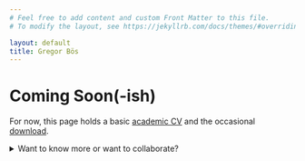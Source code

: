 ```yaml
---
# Feel free to add content and custom Front Matter to this file.
# To modify the layout, see https://jekyllrb.com/docs/themes/#overriding-theme-defaults

layout: default
title: Gregor Bös
---
```

# Coming Soon(-ish)

For now, this page holds a basic [academic CV](./cv/) and the occasional [download](./dl/).

<details><summary>Want to know more or want to collaborate?</summary><p> Send me an <a href="mailto:gregor.boes@kcl.ac.uk">email</a>!</p>
</details>
